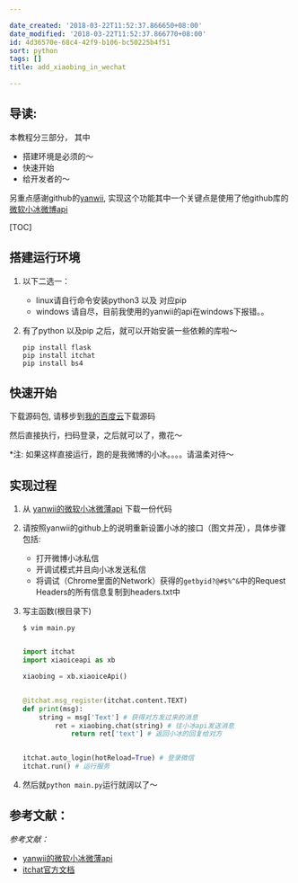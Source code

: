 ```yaml
---

date_created: '2018-03-22T11:52:37.866650+08:00'
date_modified: '2018-03-22T11:52:37.866770+08:00'
id: 4d36570e-68c4-42f9-b106-bc50225b4f51
sort: python
tags: []
title: add_xiaobing_in_wechat

---
```


## 导读:

本教程分三部分， 其中
- 搭建环境是必须的～
- 快速开始
- 给开发者的～

另重点感谢github的[yanwii](https://github.com/yanwii/), 实现这个功能其中一个关键点是使用了他github库的[微软小冰微博api](https://github.com/yanwii/msxiaoiceapi)

[TOC]

## 搭建运行环境
1. 以下二选一：
    - linux请自行命令安装python3 以及 对应pip
    - windows 请自尽，目前我使用的yanwii的api在windows下报错。。

1. 有了python 以及pip 之后，就可以开始安装一些依赖的库啦～
    ```
    pip install flask
    pip install itchat
    pip install bs4
    ```



## 快速开始
下载源码包, 请移步到[我的百度云](http://pan.baidu.com/s/1qYa2iM4)下载源码

然后直接执行，扫码登录，之后就可以了，撒花～

*注: 如果这样直接运行，跑的是我微博的小冰。。。。请温柔对待～

## 实现过程

1. 从 [yanwii的微软小冰微薄api](https://github.com/yanwii/msxiaoiceapi) 下载一份代码
2. 请按照yanwii的github上的说明重新设置小冰的接口（图文并茂），具体步骤包括:
    - 打开微博小冰私信
    - 开调试模式并且向小冰发送私信
    - 将调试（Chrome里面的Network）获得的`getbyid?@#$%^&`中的Request Headers的所有信息复制到headers.txt中
1. 写主函数(根目录下)

    `$ vim main.py`

    ```python

    import itchat
    import xiaoiceapi as xb

    xiaobing = xb.xiaoiceApi()


    @itchat.msg_register(itchat.content.TEXT)
    def print(msg):
        string = msg['Text'] # 获得对方发过来的消息
            ret = xiaobing.chat(string) # 往小冰api发送消息
                return ret['text'] # 返回小冰的回复给对方


    itchat.auto_login(hotReload=True) # 登录微信
    itchat.run() # 运行服务
    ```


2. 然后就`python main.py`运行就阔以了～


## 参考文献：
*参考文献：*
- [yanwii的微软小冰微薄api](https://github.com/yanwii/msxiaoiceapi)
- [itchat官方文档](http://itchat.readthedocs.io/zh/latest/)





